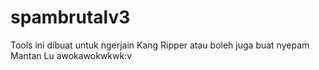 # spambrutalv3
Tools ini dibuat untuk ngerjain Kang Ripper atau boleh juga buat nyepam Mantan Lu awokawokwkwk:v

